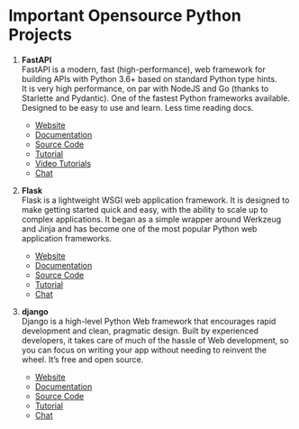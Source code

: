 # Important Opensource Python Projects

1. **FastAPI**<br>
   FastAPI is a modern, fast (high-performance), web framework for building APIs with Python 3.6+ based on standard Python type hints.<br>
   It is very high performance, on par with NodeJS and Go (thanks to Starlette and Pydantic). 
   One of the fastest Python frameworks available.
   Designed to be easy to use and learn. Less time reading docs.
   * [Website](https://fastapi.tiangolo.com)
   * [Documentation](https://fastapi.tiangolo.com)
   * [Source Code](https://github.com/tiangolo/fastapi)
   * [Tutorial](https://fastapi.tiangolo.com/tutorial/intro/)
   * [Video Tutorials](https://www.youtube.com/playlist?list=PL5gdMNl42qynpY-o43Jk3evfxEKSts3HS)
   * [Chat](http://bit.ly/36iqOlx)
   
2. **Flask**<br>
   Flask is a lightweight WSGI web application framework. It is designed to make getting started quick and easy, with the ability to scale up to complex applications. It began as a simple wrapper around Werkzeug and Jinja and has become one of the most popular Python web application frameworks.
   * [Website](https://palletsprojects.com/p/flask/)
   * [Documentation](https://flask.palletsprojects.com/)
   * [Source Code](https://github.com/pallets/flask)
   * [Tutorial](https://flask.palletsprojects.com/en/1.1.x/#user-s-guide)
   * [Chat](http://bit.ly/36iqOlx)

3. **django**<br>
   Django is a high-level Python Web framework that encourages rapid development and clean, pragmatic design. Built by experienced developers, it takes care of much of the hassle of Web development, so you can focus on writing your app without needing to reinvent the wheel. It’s free and open source.
   * [Website](https://www.djangoproject.com)
   * [Documentation](https://docs.djangoproject.com/en/3.0/)
   * [Source Code](https://github.com/django/django)
   * [Tutorial](https://docs.djangoproject.com/en/3.0/intro/)
   * [Chat](http://bit.ly/36iqOlx)

